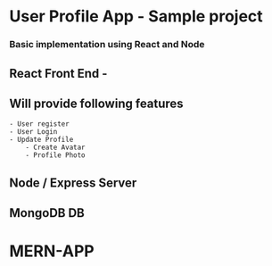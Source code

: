 # User Profile App - Sample project
### Basic implementation using React and Node 
## React Front End - 
## Will provide following features
	- User register 
	- User Login
	- Update Profile
		- Create Avatar
		- Profile Photo

	
## Node / Express Server
## MongoDB DB

	
		
# MERN-APP
